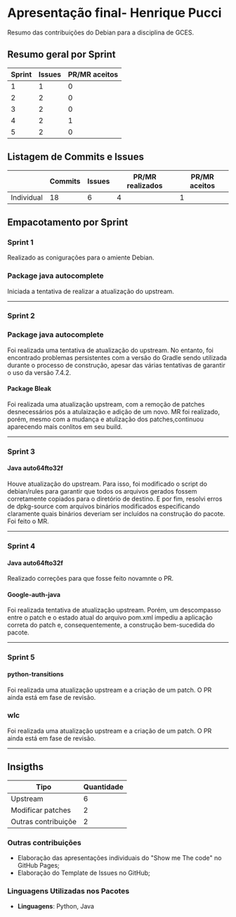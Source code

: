# Apresentação final- Henrique Pucci

Resumo das contribuições do Debian para a disciplina de GCES.

## **Resumo geral por Sprint**

| Sprint | Issues | PR/MR aceitos |
| ------ | ------ | ------------- |
| 1      | 1      | 0             |
| 2      | 2      | 0             |
| 3      | 2      | 0             |
| 4      | 2      | 1             |
| 5      | 2      | 0             |

## **Listagem de Commits e Issues**

|            | Commits | Issues | PR/MR realizados | PR/MR aceitos |
| ---------- | ------- | ------ | ---------------- | ------------- |
| Individual | 18      | 6      | 4                | 1             |

## Empacotamento por Sprint

### Sprint 1

Realizado as conigurações para o amiente Debian.

### Package java autocomplete

Iniciada a tentativa de realizar a atualização do upstream.

---

### Sprint 2

### Package java autocomplete

Foi realizada uma tentativa de atualização do upstream. No entanto, foi encontrado problemas persistentes com a versão do Gradle sendo utilizada durante o processo de construção, apesar das várias tentativas de garantir o uso da versão 7.4.2.

#### Package Bleak

Foi realizada uma atualização upstream, com a remoção de patches desnecessários pós a atulaização e adição de um novo. MR foi realizado, porém, mesmo com a mudança e atulização dos patches,continuou aparecendo mais conlitos em seu build.

---

### Sprint 3

#### Java auto64fto32f

Houve atualização do upstream. Para isso, foi modificado o script do debian/rules para garantir que todos os arquivos gerados fossem corretamente copiados para o diretório de destino. E por fim, resolvi erros de dpkg-source com arquivos binários modificados especificando claramente quais binários deveriam ser incluídos na construção do pacote. Foi feito o MR.

---

### Sprint 4

#### Java auto64fto32f

Realizado correções para que fosse feito novamnte o PR.

#### Google-auth-java

Foi realizada tentativa de  atualização upstream. Porém, um descompasso entre o patch e o estado atual do arquivo pom.xml impediu a aplicação correta do patch e, consequentemente, a construção bem-sucedida do pacote.

---

### Sprint 5

#### python-transitions

Foi realizada uma atualização upstream e a criação de um patch. O PR ainda está em fase de revisão.

### wlc

Foi realizada uma atualização upstream e a criação de um patch. O PR ainda está em fase de revisão.

---

## Insigths

| Tipo                  | Quantidade |
| --------------------- | ---------- |
| Upstream              | 6          |
| Modificar patches     | 2          |
| Outras contribuiçõe   | 2          |

### Outras contribuições

- Elaboração das apresentações individuais do "Show me The code" no GitHub Pages;
- Elaboração do Template de Issues no GitHub;

### Linguagens Utilizadas nos Pacotes

- **Linguagens**: Python, Java
